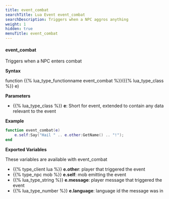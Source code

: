 ```yaml
---
title: event_combat
searchTitle: Lua Event event_combat
searchDescription: Triggers when a NPC aggros anything
weight: 1
hidden: true
menuTitle: event_combat
---
```


#### event_combat

Triggers when a NPC enters combat

**Syntax**

function {{% lua_type_functionname event_combat %}}({{% lua_type_class %}} e)

**Parameters**

- {{% lua_type_class %}} **e**: Short for event, extended to contain any data relevant to the event

**Example**

```lua
function event_combat(e)
    e.self:Say("Hail " .. e.other:GetName() .. "!");
end
```

**Exported Variables**

These variables are available with event_combat
- {{% type_client lua %}} **e.other**: player that triggered the event
- {{% type_npc mob %}} **e.self**: mob emitting the event
- {{% lua_type_string %}} **e.message**: player message that triggered the event
- {{% lua_type_number %}} **e.language**: language id the message was in